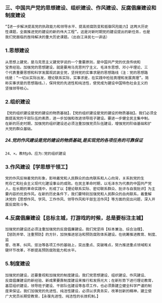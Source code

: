 
### 三、中国共产党的思想建设、组织建设、作风建设、反腐倡廉建设和制度建设
    “【进一步解决提高党的执政能力和领导水平、提高拒腐防变和抵御风险能力】这两大历史
    性课题，全面推进党的建设的新的伟大工程”。这是对新时期党的建设提出的新任务，也是
    我们党面临的亟待解决的重大历史课题。（出自江泽民七一讲话）
    
### 1.思想建设
    从思想上建党，是马克思主义建党学说的一个重要原则，是中国共产党的优良传统和
    宝贵经验。加强党的思想建设，就是要用马克思列宁主义、毛泽东思想、邓小平理论、三
    个代表重要思想和科学发展观武装全党，坚持党的实事求是的思想路线（注：党的思想路
    线是：“一切从实际出发，理论联系实际，实事求是，在实践中检验真理和发展真理”。简
    称实事求是的思想路线。），保持党的先进性和纯洁性，使党成为建设中国特色社会主义的
    坚强领导核心。
    
### 2.组织建设
    【党的组织建设是党的建设的物质基础】，【党的组织建设是党的建设的物质基础】。我们必须全
    面提高党的干部队伍的素质，进一步加强和改进领导班子建设。要进一步健全民主集中制。
    在新的历史时期，加强党的组织建设还必须注重加强党员队伍建设，增强党的阶级基础和扩
    大党的群众基础。
    
##### 24.党的作风建设是党的建设的物质基础,是实现党的各项任务的可靠保证
    24、×。教材p9。应为:党的组织建设    
    
### 3.作风建设【学思想干领工】
    党的作风反映着党的形象，影响着党和人民群众的血肉联系和人心向背，关系到党的生
    死存亡和社会主义现代化建设事业的成败。在民主革命时期，以毛泽东为代表的中国共产党
    人，在长期的革命实践中，形成了以【理论联系实际、密切联系群众、批评与自我批评】为主
    要内容的优良作风。在新的历史条件下，我们要特别加强党和人民群众的血肉联系，着重解
    决党的【思想作风、学风、工作作风、领导作风和干部生活作风】等方面的突出问题，深入开
    展反腐败斗争。
    
### 4.反腐倡廉建设【总标主城，打游戏的时候，总是要标注主城】
    加强党的建设还必须注重加强党的反腐倡廉建设。我们党坚持【标本兼治、综合治理】、
    【惩防并举、注重预防】的方针，加快推进惩治和预防腐败体系建设。在统筹推进教育、制度、监
    督、改革、纠风、惩治等各项工作的基础上，突出重点、突破难点，努力推进重点领域和关
    键环节改革，不断提高预防腐败能力和水平。
    
### 5.制度建设
    加强党的建设，还要重视和加强党的制度建设。我们党思想建设、组织建设、作风建设、
    反腐倡廉建设的新经验、新成果要靠制度建设来推行和发扬光大；在新形势下进行理论教育，
    基层组织建设，领导班子建设、干部队伍建设等各项工作，也必须靠建立健全科学严谨的制
    度来保证。我们加强党的先进性、纯洁性建设，必须以求真务实，改革创新的精神，建立使
    广大党员长期受教育，【永葆先进性、纯洁性的长效机制。】

